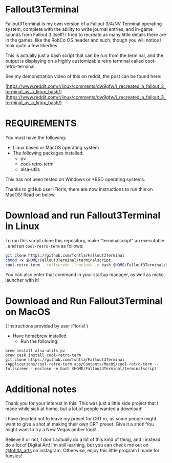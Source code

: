 # Fallout3Terminal

Fallout3Terminal is my own version of a Fallout 3/4/NV Terminal operating system, complete with the ability to write journal entries, and in-game sounds from Fallout 3 itself! I tried to recreate as many little details there are in the games, like the RobCo OS header and such, though you will notice I took quite a few liberties.

This is actually just a bash script that can be run from the terminal, and the output is displaying on a highly customizable retro terminal called cool-retro-terminal. 

See my demonstration video of this on reddit, the post can be found here:

[https://www.reddit.com/r/linux/comments/dw9gfw/i_recreated_a_fallout_3_terminal_as_a_linux_bash/](https://www.reddit.com/r/linux/comments/dw9gfw/i_recreated_a_fallout_3_terminal_as_a_linux_bash/)

# REQUIREMENTS

You must have the following:

* Linux based or MacOS operating system
* The following packages installed:
    * pv
    * cool-retro-term
    * alsa-utils

This has not been tested on Windows or *BSD operating systems.

Thanks to gitHub user iFloris, there are now instructions to run this on MacOS! Read on below.

# Download and run Fallout3Terminal in Linux

To run this script clone this repository, make "terminalscript" an executable , and run `cool-retro-term` as follows:

```bash
git clone https://github.com/fohtla/Fallout3Terminal
chmod +x $HOME/Fallout3Terminal/terminalscript
cool-retro-term --fullscreen --noclose -e bash $HOME/Fallout3Terminal/terminalscript
```

You can also enter that command in your startup manager, as well as make launcher with it!

# Download and Run Fallout3Terminal on MacOS

 ( Instructions provided by user iFloris! )

* Have homebrew installed
   * Run the following:
```
brew install alsa-utils pv
brew cask install cool-retro-term
git clone https://github.com/fohtla/Fallout3Terminal
/Applications/cool-retro-term.app/Contents/MacOS/cool-retro-term --fullscreen --noclose -e bash $HOME/Fallout3Terminal/terminalscript
```

# Additional notes

Thank you for your interest in this! This was just a little side project that I made while sick at home, but a lot of people wanted a download!

I have decided not to leave my preset for CRT in, as some people might want to give a shot at making their own CRT preset.
Give it a shot! You might want to try a New Vegas amber look!

Believe it or not, I don't actually do a lot of this kind of thing, and I instead do a lot of Digital Art! I'm still learning, but you can check me out on [@fohtla_arts](http://instagram.com/fohtla_arts) on instagram. Otherwise, enjoy this little program I made for funsies!

